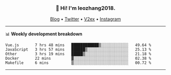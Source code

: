 <h3 align="center">👋 Hi! I'm leozhang2018.</h3>
<p align="center">
  <a href="https://code.leozhang2018.me">Blog</a> •
  <a href="https://twitter.com/leozhang2018">Twitter</a> •
  <a href="https://www.v2ex.com/member/leozhang">V2ex</a> •
  <a href="https://www.instagram.com/leozhanghere">Instagram</a>
</p>

-------

📊 **Weekly development breakdown**
<!--START_SECTION:waka-->
```text
Vue.js       7 hrs 48 mins   ████████████▒░░░░░░░░░░░░   49.64 % 
JavaScript   3 hrs 57 mins   ██████▒░░░░░░░░░░░░░░░░░░   25.13 % 
Other        3 hrs 19 mins   █████▒░░░░░░░░░░░░░░░░░░░   21.18 % 
Docker       22 mins         ▓░░░░░░░░░░░░░░░░░░░░░░░░   02.38 % 
Makefile     6 mins          ▒░░░░░░░░░░░░░░░░░░░░░░░░   00.72 % 
```
<!--END_SECTION:waka-->
-------
